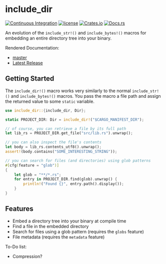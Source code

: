 # include_dir

[![Continuous Integration](https://github.com/Michael-F-Bryan/include_dir/actions/workflows/main.yml/badge.svg)](https://github.com/Michael-F-Bryan/include_dir/actions/workflows/main.yml)
[![license](https://img.shields.io/github/license/Michael-F-Bryan/include_dir.svg)](./LICENSE)
[![Crates.io](https://img.shields.io/crates/v/include_dir.svg)](https://crates.io/crates/include_dir)
[![Docs.rs](https://docs.rs/include_dir/badge.svg)](https://docs.rs/include_dir/)

An evolution of the `include_str!()` and `include_bytes!()` macros for embedding
an entire directory tree into your binary.

Rendered Documentation:

- [master](https://michael-f-bryan.github.io/include_dir)
- [Latest Release](https://docs.rs/include_dir/)

## Getting Started

The `include_dir!()` macro works very similarly to the normal `include_str!()`
and `include_bytes!()` macros. You pass the macro a file path and assign the
returned value to some `static` variable.

```rust
use include_dir::{include_dir, Dir};

static PROJECT_DIR: Dir = include_dir!("$CARGO_MANIFEST_DIR");

// of course, you can retrieve a file by its full path
let lib_rs = PROJECT_DIR.get_file("src/lib.rs").unwrap();

// you can also inspect the file's contents
let body = lib_rs.contents_utf8().unwrap();
assert!(body.contains("SOME_INTERESTING_STRING"));

// you can search for files (and directories) using glob patterns
#[cfg(feature = "glob")]
{
    let glob = "**/*.rs";
    for entry in PROJECT_DIR.find(glob).unwrap() {
        println!("Found {}", entry.path().display());
    }
}
```

## Features

- Embed a directory tree into your binary at compile time
- Find a file in the embedded directory
- Search for files using a glob pattern (requires the `globs` feature)
- File metadata (requires the `metadata` feature)

To-Do list:

- Compression?

